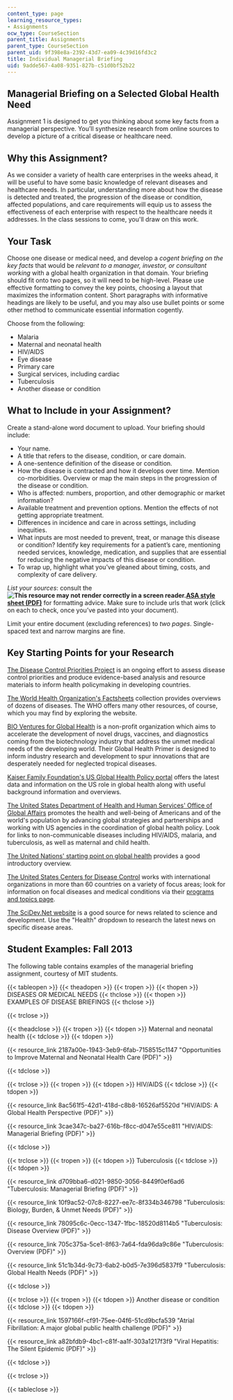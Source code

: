 ```yaml
---
content_type: page
learning_resource_types:
- Assignments
ocw_type: CourseSection
parent_title: Assignments
parent_type: CourseSection
parent_uid: 9f398e8a-2392-43d7-ea09-4c39d16fd3c2
title: Individual Managerial Briefing
uid: 9adde567-4a08-9351-827b-c51d0bf52b22
---
```


Managerial Briefing on a Selected Global Health Need
----------------------------------------------------

Assignment 1 is designed to get you thinking about some key facts from a managerial perspective. You’ll synthesize research from online sources to develop a picture of a critical disease or healthcare need.

Why this Assignment?
--------------------

As we consider a variety of health care enterprises in the weeks ahead, it will be useful to have some basic knowledge of relevant diseases and healthcare needs. In particular, understanding more about how the disease is detected and treated, the progression of the disease or condition, affected populations, and care requirements will equip us to assess the effectiveness of each enterprise with respect to the healthcare needs it addresses. In the class sessions to come, you'll draw on this work.

Your Task
---------

Choose one disease or medical need, and develop a _cogent briefing on the key facts_ that would be _relevant to a manager, investor, or consultant working_ with a global health organization in that domain. Your briefing should fit onto two pages, so it will need to be high-level. Please use effective formatting to convey the key points, choosing a layout that maximizes the information content. Short paragraphs with informative headings are likely to be useful, and you may also use bullet points or some other method to communicate essential information cogently.

Choose from the following:

*   Malaria
*   Maternal and neonatal health
*   HIV/AIDS
*   Eye disease
*   Primary care
*   Surgical services, including cardiac
*   Tuberculosis
*   Another disease or condition

What to Include in your Assignment?
-----------------------------------

Create a stand-alone word document to upload. Your briefing should include:

*   Your name.
*   A title that refers to the disease, condition, or care domain.
*   A one-sentence definition of the disease or condition.
*   How the disease is contracted and how it develops over time. Mention co-morbidities. Overview or map the main steps in the progression of the disease or condition.
*   Who is affected: numbers, proportion, and other demographic or market information?
*   Available treatment and prevention options. Mention the effects of not getting appropriate treatment.
*   Differences in incidence and care in across settings, including inequities.
*   What inputs are most needed to prevent, treat, or manage this disease or condition? Identify key requirements for a patient’s care, mentioning needed services, knowledge, medication, and supplies that are essential for reducing the negative impacts of this disease or condition.
*   To wrap up, highlight what you’ve gleaned about timing, costs, and complexity of care delivery.

_List your sources_: consult the **![This resource may not render correctly in a screen reader.](/images/inacessible.gif)[ASA style sheet (PDF)](http://www.asanet.org/documents/teaching/pdfs/Quick_Tips_for_ASA_Style.pdf)** for formatting advice. Make sure to include urls that work (click on each to check, once you’ve pasted into your document).

Limit your entire document (excluding references) to _two pages_. Single-spaced text and narrow margins are fine.

Key Starting Points for your Research
-------------------------------------

[The Disease Control Priorities Project](http://www.dcp2.org) is an ongoing effort to assess disease control priorities and produce evidence-based analysis and resource materials to inform health policymaking in developing countries.

[The World Health Organization's Factsheets](http://www.who.int/mediacentre/factsheets/en/ ) collection provides overviews of dozens of diseases. The WHO offers many other resources, of course, which you may find by exploring the website.

[BIO Ventures for Global Health](https://bvgh.org/) is a non-profit organization which aims to accelerate the development of novel drugs, vaccines, and diagnostics coming from the biotechnology industry that address the unmet medical needs of the developing world. Their Global Health Primer is designed to inform industry research and development to spur innovations that are desperately needed for neglected tropical diseases.

[Kaiser Family Foundation's US Global Health Policy portal](http://globalhealth.kff.org/ ) offers the latest data and information on the US role in global health along with useful background information and overviews.

[The United States Department of Health and Human Services' Office of Global Affairs](http://www.globalhealth.gov/ ) promotes the health and well-being of Americans and of the world's population by advancing global strategies and partnerships and working with US agencies in the coordination of global health policy. Look for links to non-communicable diseases including HIV/AIDS, malaria, and tuberculosis, as well as maternal and child health.

[The United Nations' starting point on global health](http://www.un.org/en/sections/issues-depth/health/index.html) provides a good introductory overview.

[The United States Centers for Disease Control](http://www.cdc.gov/globalhealth/ ) works with international organizations in more than 60 countries on a variety of focus areas; look for information on focal diseases and medical conditions via their [programs and topics page](http://www.cdc.gov/globalhealth/programs/). 

[The SciDev.Net website](http://www.scidev.net/global/health/ ) is a good source for news related to science and development. Use the "Health" dropdown to research the latest news on specific disease areas.

Student Examples: Fall 2013
---------------------------

The following table contains examples of the managerial briefing assignment, courtesy of MIT students.

{{< tableopen >}}
{{< theadopen >}}
{{< tropen >}}
{{< thopen >}}
DISEASES OR MEDICAL NEEDS
{{< thclose >}}
{{< thopen >}}
EXAMPLES OF DISEASE BRIEFINGS
{{< thclose >}}

{{< trclose >}}

{{< theadclose >}}
{{< tropen >}}
{{< tdopen >}}
Maternal and neonatal health
{{< tdclose >}}
{{< tdopen >}}


{{< resource_link 2187a00e-1943-3eb9-6fab-7158515c1147 "Opportunities to Improve Maternal and Neonatal Health Care (PDF)" >}}


{{< tdclose >}}

{{< trclose >}}
{{< tropen >}}
{{< tdopen >}}
HIV/AIDS
{{< tdclose >}}
{{< tdopen >}}


{{< resource_link 8ac561f5-42d1-418d-c8b8-16526af5520d "HIV/AIDS: A Global Health Perspective (PDF)" >}}

{{< resource_link 3cae347c-ba27-616b-f8cc-d047e55ce811 "HIV/AIDS: Managerial Briefing (PDF)" >}}


{{< tdclose >}}

{{< trclose >}}
{{< tropen >}}
{{< tdopen >}}
Tuberculosis
{{< tdclose >}}
{{< tdopen >}}


{{< resource_link d709bba6-d021-9850-3056-8449f0ef6ad6 "Tuberculosis: Managerial Briefing (PDF)" >}}

{{< resource_link 10f9ac52-07c8-8227-ee7c-8f334b346798 "Tuberculosis: Biology, Burden, & Unmet Needs (PDF)" >}}

{{< resource_link 78095c6c-0ecc-1347-1fbc-18520d8114b5 "Tuberculosis: Disease Overview (PDF)" >}}

{{< resource_link 705c375a-5ce1-8f63-7a64-fda96da9c86e "Tuberculosis: Overview (PDF)" >}}

{{< resource_link 51c1b34d-9c73-6ab2-b0d5-7e396d5837f9 "Tuberculosis: Global Health Needs (PDF)" >}}


{{< tdclose >}}

{{< trclose >}}
{{< tropen >}}
{{< tdopen >}}
Another disease or condition
{{< tdclose >}}
{{< tdopen >}}


{{< resource_link 1597166f-cf91-75ee-04f6-51cd9bcfa539 "Atrial Fibrillation: A major global public health challenge (PDF)" >}}

{{< resource_link a82bfdb9-4bc1-c81f-aa1f-303a1217f3f9 "Viral Hepatitis: The Silent Epidemic (PDF)" >}}


{{< tdclose >}}

{{< trclose >}}

{{< tableclose >}}